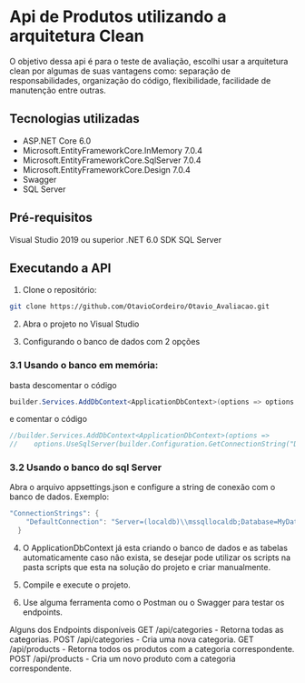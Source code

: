 # Api de Produtos utilizando a arquitetura Clean
O objetivo dessa api é para o teste de avaliação, escolhi usar a arquitetura clean por algumas de suas vantagens como: separação de responsabilidades, organização do código, flexibilidade, facilidade de manutenção entre outras.

## Tecnologias utilizadas
- ASP.NET Core 6.0
- Microsoft.EntityFrameworkCore.InMemory 7.0.4
- Microsoft.EntityFrameworkCore.SqlServer 7.0.4
- Microsoft.EntityFrameworkCore.Design 7.0.4
- Swagger
- SQL Server 

## Pré-requisitos
Visual Studio 2019 ou superior
.NET 6.0 SDK
SQL Server 

## Executando a API
1. Clone o repositório:
```bash
git clone https://github.com/OtavioCordeiro/Otavio_Avaliacao.git
```

2. Abra o projeto no Visual Studio

3. Configurando o banco de dados com 2 opções

### 3.1 Usando o banco em memória: 
basta descomentar o código 
```csharp
builder.Services.AddDbContext<ApplicationDbContext>(options => options.UseInMemoryDatabase("SistemaDb"));
```

e comentar o código
```csharp
//builder.Services.AddDbContext<ApplicationDbContext>(options => 
//    options.UseSqlServer(builder.Configuration.GetConnectionString("DefaultConnection")));
```

### 3.2 Usando o banco do sql Server

Abra o arquivo appsettings.json e configure a string de conexão com o banco de dados. Exemplo:

```swift
"ConnectionStrings": {
    "DefaultConnection": "Server=(localdb)\\mssqllocaldb;Database=MyDatabase;Trusted_Connection=True;"
  }
```  

4. O ApplicationDbContext já esta criando o banco de dados e as tabelas automaticamente caso não exista, 
se desejar pode utilizar os scripts na pasta scripts que esta na solução do projeto e criar manualmente. 
 
5. Compile e execute o projeto.

6. Use alguma ferramenta como o Postman ou o Swagger para testar os endpoints.

Alguns dos Endpoints disponíveis
GET /api/categories - Retorna todas as categorias.
POST /api/categories - Cria uma nova categoria.
GET /api/products - Retorna todos os produtos com a categoria correspondente.
POST /api/products - Cria um novo produto com a categoria correspondente.
